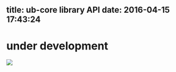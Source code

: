 title: ub-core library API
date: 2016-04-15 17:43:24
---
# under development
![](/images/workingOnIt.jpg)